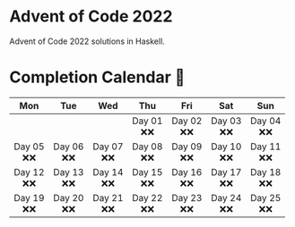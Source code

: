 # Advent of Code 2022
Advent of Code 2022 solutions in Haskell.

# Completion Calendar 🌟
| Mon | Tue | Wed | Thu | Fri | Sat | Sun |
|:---:|:---:|:---:|:---:|:---:|:---:|:---:|
|     |     |     | Day 01 <br> ❌❌ | Day 02 <br> ❌❌| Day 03 <br> ❌❌ | Day 04 <br> ❌❌ |
| Day 05 <br> ❌❌ | Day 06 <br> ❌❌ | Day 07 <br> ❌❌ | Day 08 <br> ❌❌ | Day 09 <br> ❌❌ | Day 10 <br> ❌❌ | Day 11 <br> ❌❌ |
| Day 12 <br> ❌❌ | Day 13 <br> ❌❌ | Day 14 <br> ❌❌ | Day 15 <br> ❌❌ | Day 16 <br> ❌❌ | Day 17 <br> ❌❌ | Day 18 <br> ❌❌ |
| Day 19 <br> ❌❌ | Day 20 <br> ❌❌ | Day 21 <br> ❌❌ | Day 22 <br> ❌❌ | Day 23 <br> ❌❌ | Day 24 <br> ❌❌ | Day 25 <br> ❌❌ |